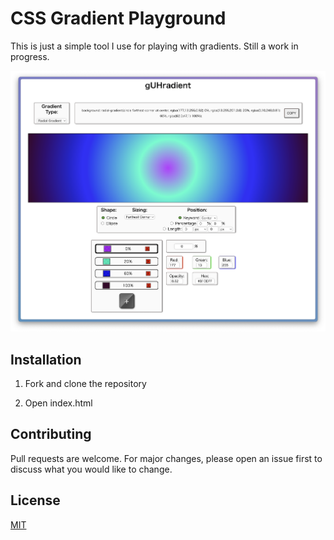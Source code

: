 # CSS Gradient Playground

This is just a simple tool I use for playing with gradients. Still a work in progress.

![Gradiant Tester Screenshot](./assets/gradient-tester-photo.png)

## Installation

1. Fork and clone the repository

2. Open index.html

## Contributing

Pull requests are welcome. For major changes, please open an issue first to discuss what you would like to change.

## License

[MIT](https://choosealicense.com/licenses/mit/)
